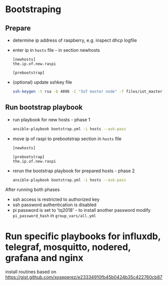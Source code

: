 # Bootstraping

## Prepare 
- determine ip address of raspberry, e.g. inspect dhcp logfile
- enter ip in `hosts` file - in section newhosts
  ```
  [newhosts]
  the.ip.of.new.raspi
  
  [prebootstrap]
  ```

- (optional) update sshkey file
  ```sh
  ssh-keygen -t rsa -b 4096 -C "IoT master node" -f files/iot_master
  ```

## Run bootstrap playbook

- run playbook for new hosts - phase 1
  ```sh
  ansible-playbook bootstrap.yml -i hosts --ask-pass
  ```

- move ip of raspi to prebootstrap section in `hosts` file
  ```
  [newhosts]
  
  [prebootstrap]
  the.ip.of.new.raspi
  ```

- rerun the bootstrap playbook for prepared hosts - phase 2
  ```sh
  ansible-playbook bootstrap.yml -i hosts --ask-pass
  ```

After running both phases 
- ssh access is restricted to authorized key 
- ssh password authentication is disabled
- pi password is set to 'tq2018' - to install another password modify `pi_password_hash` in `group_vars/all.yml`

# Run specific playbooks for influxdb, telegraf, mosquitto, nodered, grafana and nginx

install routines based on https://gist.github.com/xoseperez/e23334910fb45b0424b35c422760cb87

